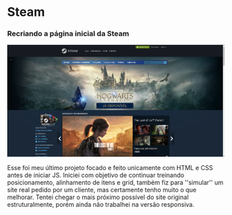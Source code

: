 # Steam
### Recriando a página inicial da Steam
![Versão Desktop](https://github.com/larisn/Steam/blob/main/assets/imagens/Screenshot_1.png)<br>

Esse foi meu último projeto focado e feito unicamente com HTML e CSS antes de iniciar JS. Iniciei com objetivo de continuar treinando posicionamento, alinhamento de itens e grid, também fiz para ''simular'' um site real pedido por um cliente, mas certamente tenho muito o que melhorar. Tentei chegar o mais próximo possível do site original estruturalmente, porém ainda não trabalhei na versão responsiva.

